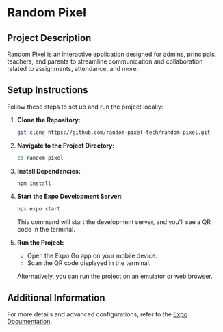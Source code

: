 # Random Pixel

## Project Description

Random Pixel is an interactive application designed for admins, principals, teachers, and parents to streamline communication and collaboration related to assignments, attendance, and more.

## Setup Instructions

Follow these steps to set up and run the project locally:

1. **Clone the Repository:**
   ```bash
   git clone https://github.com/random-pixel-tech/random-pixel.git
   ```

2. **Navigate to the Project Directory:**
   ```bash
   cd random-pixel
   ```

3. **Install Dependencies:**
   ```bash
   npm install
   ```

4. **Start the Expo Development Server:**
   ```bash
   npx expo start
   ```

   This command will start the development server, and you'll see a QR code in the terminal.

5. **Run the Project:**
   - Open the Expo Go app on your mobile device.
   - Scan the QR code displayed in the terminal.

   Alternatively, you can run the project on an emulator or web browser.

## Additional Information

For more details and advanced configurations, refer to the [Expo Documentation](https://docs.expo.dev/).
